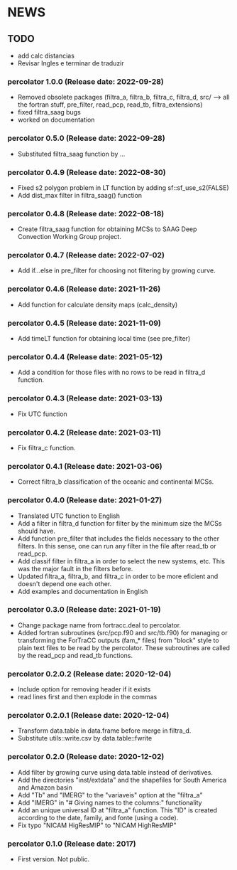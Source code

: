 NEWS
===========

## TODO

- add calc distancias
- Revisar Ingles e terminar de traduzir

### percolator 1.0.0 (Release date: 2022-09-28)
- Removed obsolete packages (filtra_a, filtra_b, filtra_c, filtra_d,
  src/ --> all the fortran stuff, pre_filter, read_pcp, read_tb, filtra_extensions)
- fixed filtra_saag bugs
- worked on documentation

### percolator 0.5.0 (Release date: 2022-09-28)
- Substituted filtra_saag function by ...

### percolator 0.4.9 (Release date: 2022-08-30)
- Fixed s2 polygon problem in LT function by adding sf::sf_use_s2(FALSE)
- Add dist_max filter in filtra_saag() function

### percolator 0.4.8 (Release date: 2022-08-18)
- Create filtra_saag function for obtaining MCSs to SAAG Deep Convection Working 
  Group project.

### percolator 0.4.7 (Release date: 2022-07-02)
- Add if...else in pre_filter for choosing not filtering by growing curve.

### percolator 0.4.6 (Release date: 2021-11-26)
- Add function for calculate density maps (calc_density)

### percolator 0.4.5 (Release date: 2021-11-09)
- Add timeLT function for obtaining local time (see pre_filter)

### percolator 0.4.4 (Release date: 2021-05-12)
- Add a condition for those files with no rows to be read in filtra_d function.

### percolator 0.4.3 (Release date: 2021-03-13)
- Fix UTC function

### percolator 0.4.2 (Release date: 2021-03-11)
- Fix filtra_c  function.

### percolator 0.4.1 (Release date: 2021-03-06)
- Correct filtra_b classification of the oceanic and continental MCSs.

### percolator 0.4.0 (Release date: 2021-01-27)
- Translated UTC function to English
- Add a filter in filtra_d function for filter by the minimum size 
  the MCSs should have. 
- Add function pre_filter that includes the fields necessary to
  the other filters. In this sense, one can run any filter in the
  file after read_tb or read_pcp.
- Add classif filter in filtra_a in order to select the new systems, 
  etc. This was the major fault in the filters before.
- Updated filtra_a, filtra_b, and filtra_c in order to be more
  eficient and doesn't depend one each other.
- Add examples and documentation in English
  
### percolator 0.3.0 (Release date: 2021-01-19)
- Change package name from fortracc.deal to percolator.
- Added fortran subroutines (src/pcp.f90 and src/tb.f90) for
  managing or transforming the ForTraCC outputs (fam_* files) 
  from "block" style to plain text files to be read by the percolator.
  These subroutines are called by the read_pcp and read_tb functions.

### percolator 0.2.0.2 (Release date: 2020-12-04)
- Include option for removing header if it exists
- read lines first and then explode in the commas

### percolator 0.2.0.1 (Release date: 2020-12-04)
- Transform data.table in data.frame before merge in filtra_d.
- Substitute utils::write.csv by data.table::fwrite

### percolator 0.2.0 (Release date: 2020-12-02)
- Add filter by growing curve using data.table instead of derivatives.
- Add the directories "inst/extdata" and the shapefiles for South America and Amazon basin
- Add "Tb" and "IMERG" to the "variaveis" option at the "filtra_a"
- Add "IMERG" in "# Giving names to the columns:" functionality
- Add an unique universal ID at "filtra_a" function. This "ID" is created 
  according to the date, family, and fonte (using a code).
- Fix typo "NICAM HigResMIP" to "NICAM HighResMIP"


### percolator 0.1.0 (Release date: 2017)

- First version. Not public. 